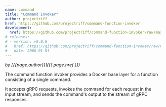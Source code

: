 ```yaml
---
name: command
title: "Command Invoker"
author: projectriff
href: https://github.com/projectriff/command-function-invoker
development:
  href: https://github.com/projectriff/command-function-invoker/raw/master/command-invoker.yaml
# releases:
# - version: v0.0.6
#   href: https://github.com/projectriff/command-function-invoker/raw/v0.0.6/command-invoker.yaml
#   date: 2000-01-01
---
```


*by [{{page.author}}]({{ page.href }})*

The command function invoker provides a Docker base layer for a function consisting of a single command.

It accepts gRPC requests, invokes the command for each request in the input stream,
and sends the command's output to the stream of gRPC responses.
